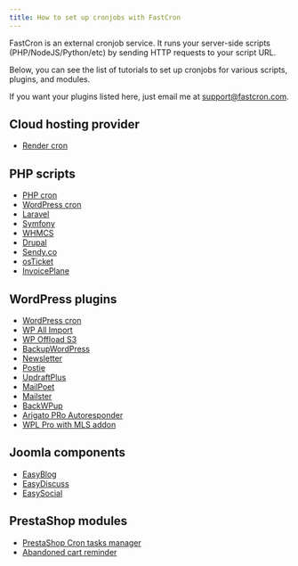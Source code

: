 ```yaml
---
title: How to set up cronjobs with FastCron
---
```


FastCron is an external cronjob service.
It runs your server-side scripts (PHP/NodeJS/Python/etc) by sending HTTP requests to your script URL.

Below, you can see the list of tutorials to set up cronjobs for various scripts, plugins, and modules.

If you want your plugins listed here, just email me at support@fastcron.com.

## Cloud hosting provider
- [Render cron](/tutorials/render-cron)

## PHP scripts

- [PHP cron](/tutorials/php-cron)
- [WordPress cron](/tutorials/wp-cron)
- [Laravel](/tutorials/laravel-cron)
- [Symfony](/tutorials/symfony-cron)
- [WHMCS](/tutorials/whmcs-cron)
- [Drupal](/tutorials/drupal-cron)
- [Sendy.co](/tutorials/sendy-cron)
- [osTicket](/tutorials/osticket-cron)
- [InvoicePlane](/tutorials/invoiceplane-cron)

## WordPress plugins

- [WordPress cron](/tutorials/wp-cron)
- [WP All Import](/tutorials/wp-plugins/wp-all-import-cron)
- [WP Offload S3](/tutorials/wp-plugins/wp-offload-s3-cron)
- [BackupWordPress](/tutorials/wp-plugins/wp-backup-wordpress-cron)
- [Newsletter](/tutorials/wp-plugins/wp-newsletter-cron)
- [Postie](/tutorials/wp-plugins/wp-postie-cron)
- [UpdraftPlus](/tutorials/wp-plugins/wp-updraft-plus-cron)
- [MailPoet](/tutorials/wp-plugins/mailpoet-cron)
- [Mailster](/tutorials/wp-plugins/mailster-cron)
- [BackWPup](/tutorials/wp-plugins/backwpup-cron)
- [Arigato PRo Autoresponder](/tutorials/wp-plugins/arigato-pro-autoresponder-cron)
- [WPL Pro with MLS addon](/tutorials/wp-plugins/wpl-pro-mls-addon-cron)

## Joomla components

- [EasyBlog](/tutorials/joomla/easyblog-cron)
- [EasyDiscuss](/tutorials/joomla/easydiscuss-cron)
- [EasySocial](/tutorials/joomla/easysocial-cron)

## PrestaShop modules

- [PrestaShop Cron tasks manager](/tutorials/prestashop)
- [Abandoned cart reminder](/tutorials/prestashop/abandonded-cart-reminder-cron)